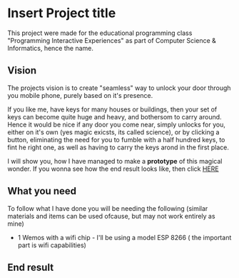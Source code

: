 # Insert Project title

This project were made for the educational programming class "Programming Interactive Experiences" as part of Computer Science & Informatics, hence the name.

## Vision 
The projects vision is to create "seamless" way to unlock your door through you mobile phone, purely based on it's presence.

If you like me, have keys for many houses or buildings, then your set of keys can become quite huge and heavy, and bothersom to carry around.
Hence it would be nice if any door you come near, simply unlocks for you, either on it's own (yes magic exicsts, its called science), or by clicking a button, eliminating the need for you to fumble with a half hundred keys, to fint he right one, as well as having to carry the keys arond in the first place.

I will show you, how I have managed to make a **prototype** of this magical wonder.
If you wonna see how the end result looks like, then click [HERE](##end-result)


## What you need
To follow what I have done you will be needing the following
(similar materials and items can be used ofcause, but may not work entirely as mine)
* 1 Wemos with a wifi chip - I'll be using a model ESP 8266 ( the important part is wifi capabilities)







## End result
